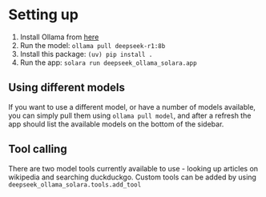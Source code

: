 # Setting up

1. Install Ollama from [here](https://ollama.com/download)
2. Run the model: `ollama pull deepseek-r1:8b`
3. Install this package: `(uv) pip install .`
4. Run the app: `solara run deepseek_ollama_solara.app`


## Using different models

If you want to use a different model, or have a number of models available, you can simply pull them using `ollama pull model`, and after a refresh the app should list the available models on the bottom of the sidebar.

## Tool calling

There are two model tools currently available to use - looking up articles on wikipedia and searching duckduckgo. Custom tools can be added by using `deepseek_ollama_solara.tools.add_tool`